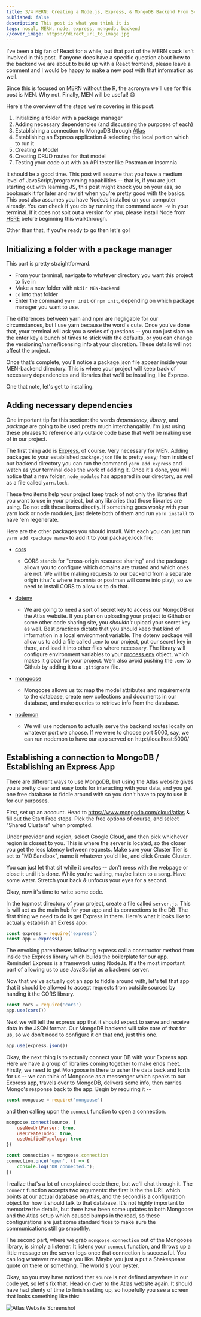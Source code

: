 ```yaml
---
title: 3/4 MERN: Creating a Node.js, Express, & MongoDB Backend From Scratch
published: false
description: This post is what you think it is
tags: nosql, MERN, node, express, mongodb, backend
//cover_image: https://direct_url_to_image.jpg
---
```


I've been a big fan of React for a while, but that part of the MERN stack isn't involved in this post. If anyone does have a specific question about how to the backend we are about to build up with a React frontend, please leave a comment and I would be happy to make a new post with that information as well.

Since this is focused on MERN without the R, the acronym we'll use for this post is MEN. Why not. Finally, MEN will be useful! 😄

Here's the overview of the steps we're covering in this post: 

1. Initializing a folder with a package manager
2. Adding necessary dependencies (and discussing the purposes of each)
3. Establishing a connection to MongoDB through [Atlas](https://www.mongodb.com/cloud/atlas)
4. Establishing an Express application & selecting the local port on which to run it
5. Creating A Model
6. Creating CRUD routes for that model
7. Testing your code out with an API tester like Postman or Insomnia

It should be a good time. This post will assume that you have a medium level of JavaScript/programming capabilities -- that is, if you are just starting out with learning JS, this post might knock you on your ass, so bookmark it for later and revisit when you're pretty good with the basics. This post also assumes you have NodeJs installed on your computer already. You can check if you do by running the command `node -v` in your terminal. If it does not spit out a version for you, please install Node from [HERE](https://nodejs.org/en/) before beginning this walkthrough. 

Other than that, if you're ready to go then let's go!

## Initializing a folder with a package manager

This part is pretty straightforward. 
- From your terminal, navigate to whatever directory you want this project to live in
- Make a new folder with `mkdir MEN-backend`
- `cd` into that folder
- Enter the command `yarn init` or `npm init`, depending on which package manager you want to use. 

The differences between yarn and npm are negligable for our circumstances, but I use yarn because the word's cute. Once you've done that, your terminal will ask you a series of questions -- you can just slam on the enter key a bunch of times to stick with the defaults, or you can change the versioning/name/licensing info at your discretion. These details will not affect the project.

Once that's complete, you'll notice a package.json file appear inside your MEN-backend directory. This is where your project will keep track of necessary dependencies and libraries that we'll be installing, like Express.

One that note, let's get to installing.

## Adding necessary dependencies 

One important tip for this section: the words *dependency*, *library*, and *package* are going to be used pretty much interchangably. I'm just using these phrases to reference any outside code base that we'll be making use of in our project. 

The first thing add is [Express](http://expressjs.com/), of course. Very necessary for MEN. Adding packages to your established `package.json` file is pretty easy; from inside of our backend directory you can run the command `yarn add express` and watch as your terminal does the work of adding it. Once it's done, you will notice that a new folder, `node_modules` has appeared in our directory, as well as a file called `yarn.lock`. 

These two items help your project keep track of not only the libraries that you want to use in your project, but any libraries that those libraries are using. Do not edit these items directly. If something goes wonky with your yarn lock or node modules, just delete both of them and run `yarn install` to have 'em regenerate. 

Here are the other packages you should install. With each you can just run `yarn add <package name>` to add it to your package.lock file: 

- [cors](https://www.npmjs.com/package/cors)
    - CORS stands for "cross-origin resource sharing" and the package allows you to configure which domains are trusted and which ones are not. We will be making requests to our backend from a separate origin (that's where insomnia or postman will come into play), so we need to install CORS to allow us to do that. 

- [dotenv](https://www.npmjs.com/package/dotenv) 
    - We are going to need a sort of secret key to access our MongoDB on the Atlas website. If you plan on uploading your project to Github or some other code sharing site, you *shouldn't* upload your secret key as well. Best practices dictate that you should keep that kind of information in a local environment variable. The dotenv package will allow us to add a file called `.env` to our project, put our secret key in there, and load it into other files where necessary. The library will configure environment variables to your [process.env](https://codeburst.io/process-env-what-it-is-and-why-when-how-to-use-it-effectively-505d0b2831e7?gi=ce14aad160a0) object, which makes it global for your project. We'll also avoid pushing the `.env` to Github by adding it to a `.gitignore` file. 

- [mongoose](https://mongoosejs.com/docs/index.html)
    - Mongoose allows us to: map the model attributes and requirements to the database, create new collections and documents in our database, and make queries to retrieve info from the database.

- [nodemon](https://nodemon.io/)
    - We will use nodemon to actually serve the backend routes locally on whatever port we choose. If we were to choose port 5000, say, we can run nodemon to have our app served on http://localhost:5000/

## Establishing a connection to MongoDB / Establishing an Express App

There are different ways to use MongoDB, but using the Atlas website gives you a pretty clear and easy tools for interacting with your data, and you get one free database to fiddle around with so you don't have to pay to use it for our purposes. 

First, set up an account. Head to https://www.mongodb.com/cloud/atlas & fill out the Start Free steps. Pick the free options of course, and select "Shared Clusters" when prompted.

Under provider and region, select Google Cloud, and then pick whichever region is closest to you. This is where the server is located, so the closer you get the less latency between requests. Make sure your Cluster Tier is set to "M0 Sandbox", name it whatever you'd like, and click Create Cluster. 

You can just let that sit while it creates -- don't mess with the webpage or close it until it's done. While you're waiting, maybe listen to a song. Have some water. Stretch your back & unfocus your eyes for a second.

Okay, now it's time to write some code. 

In the topmost directory of your project, create a file called `server.js`. This is will act as the main hub for your app and its connections to the DB. The first thing we need to do is get Express in there. Here's what it looks like to actually establish an Exress app:

```javascript
const express = require('express')
const app = express()
```

The envoking parentheses following express call a constructor method from inside the Express library which builds the boilerplate for our app. Reminder! Express is a framework using NodeJs. It's the most important part of allowing us to use JavaScript as a backend server. 

Now that we've actually got an app to fiddle around with, let's tell that app that it should be allowed to accept requests from outside sources by handing it the CORS library. 

```javascript
const cors = require('cors')
app.use(cors())
```

Next we will tell the express app that it should expect to serve and receive data in the JSON format. Our MongoDB backend will take care of that for us, so we don't need to configure it on that end, just this one. 

```javascript
app.use(express.json())
```

Okay, the next thing is to actually connect your DB with your Express app. Here we have a group of libraries coming together to make ends meet. Firstly, we need to get Mongoose in there to usher the data back and forth for us -- we can think of Mongoose as a messenger which speaks to our Express app, travels over to MongoDB, delivers some info, then carries Mongo's response back to the app. Begin by requiring it -- 

```javascript
const mongoose = require('mongoose')
```

and then calling upon the `connect` function to open a connection.


```javascript
mongoose.connect(source, {
    useNewUrlParser: true,
    useCreateIndex: true,
    useUnifiedTopology: true
})

const connection = mongoose.connection
connection.once('open', () => {
    console.log("DB connected.");
})
```

I realize that's a lot of unexplained code there, but we'll chat through it. The `connect` function accepts two arguments: the first is the the URL which points at our actual database on Atlas, and the second is a configuration object for how it should talk to that database. It's not highly important to memorize the details, but there have been some updates to both Mongoose and the Atlas setup which caused bumps in the road, so these configurations are just some standard fixes to make sure the communications still go smoothly. 

The second part, where we grab `mongoose.connection` out of the Mongoose library, is simply a listener. It listens your `connect` function, and throws up a little message on the server logs once that connection is successful. You can log whatever message you like. Maybe you just a put a Shakespeare quote on there or something. The world's your oyster. 

Okay, so you may have noticed that `source` is not defined anywhere in our code yet, so let's fix that. Head on over to the Atlas website again. It should have had plenty of time to finish setting up, so hopefully you see a screen that looks something like this:

![Atlas Website Screenshot]('./assets/atlas-example.png') 
